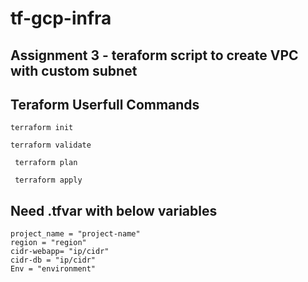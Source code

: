 # tf-gcp-infra

## Assignment 3 - teraform script to create VPC with custom subnet

## Teraform Userfull Commands

```
terraform init
```
```
terraform validate
```
```
 terraform plan
```
```
 terraform apply
```

## Need .tfvar with below variables
```
project_name = "project-name"
region = "region"
cidr-webapp= "ip/cidr"
cidr-db = "ip/cidr"
Env = "environment"
```